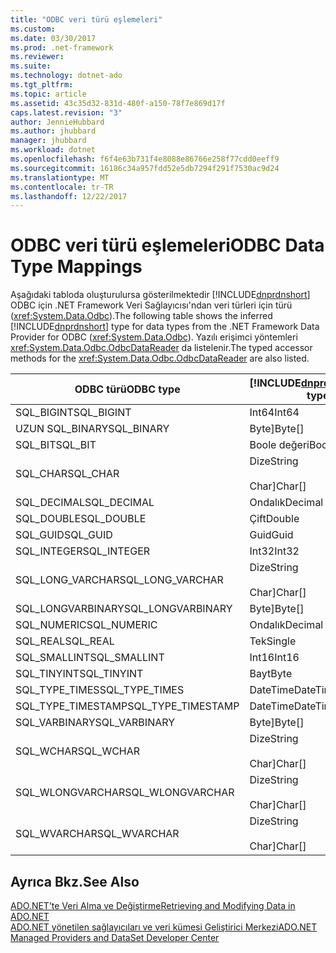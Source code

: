 ```yaml
---
title: "ODBC veri türü eşlemeleri"
ms.custom: 
ms.date: 03/30/2017
ms.prod: .net-framework
ms.reviewer: 
ms.suite: 
ms.technology: dotnet-ado
ms.tgt_pltfrm: 
ms.topic: article
ms.assetid: 43c35d32-831d-480f-a150-78f7e869d17f
caps.latest.revision: "3"
author: JennieHubbard
ms.author: jhubbard
manager: jhubbard
ms.workload: dotnet
ms.openlocfilehash: f6f4e63b731f4e8088e86766e258f77cdd0eeff9
ms.sourcegitcommit: 16186c34a957fdd52e5db7294f291f7530ac9d24
ms.translationtype: MT
ms.contentlocale: tr-TR
ms.lasthandoff: 12/22/2017
---
```

# <a name="odbc-data-type-mappings"></a><span data-ttu-id="ad8b7-102">ODBC veri türü eşlemeleri</span><span class="sxs-lookup"><span data-stu-id="ad8b7-102">ODBC Data Type Mappings</span></span>
<span data-ttu-id="ad8b7-103">Aşağıdaki tabloda oluşturulursa gösterilmektedir [!INCLUDE[dnprdnshort](../../../../includes/dnprdnshort-md.md)] ODBC için .NET Framework Veri Sağlayıcısı'ndan veri türleri için türü (<xref:System.Data.Odbc>).</span><span class="sxs-lookup"><span data-stu-id="ad8b7-103">The following table shows the inferred [!INCLUDE[dnprdnshort](../../../../includes/dnprdnshort-md.md)] type for data types from the .NET Framework Data Provider for ODBC (<xref:System.Data.Odbc>).</span></span> <span data-ttu-id="ad8b7-104">Yazılı erişimci yöntemleri <xref:System.Data.Odbc.OdbcDataReader> da listelenir.</span><span class="sxs-lookup"><span data-stu-id="ad8b7-104">The typed accessor methods for the <xref:System.Data.Odbc.OdbcDataReader> are also listed.</span></span>  
  
|<span data-ttu-id="ad8b7-105">ODBC türü</span><span class="sxs-lookup"><span data-stu-id="ad8b7-105">ODBC type</span></span>|[!INCLUDE[dnprdnshort](../../../../includes/dnprdnshort-md.md)]<span data-ttu-id="ad8b7-106">türü</span><span class="sxs-lookup"><span data-stu-id="ad8b7-106"> type</span></span>|[!INCLUDE[dnprdnshort](../../../../includes/dnprdnshort-md.md)]<span data-ttu-id="ad8b7-107">yazılı erişimcisi</span><span class="sxs-lookup"><span data-stu-id="ad8b7-107"> typed accessor</span></span>|  
|---------------|----------------------------------------------------------------------|--------------------------------------------------------------------------------|  
|<span data-ttu-id="ad8b7-108">SQL_BIGINT</span><span class="sxs-lookup"><span data-stu-id="ad8b7-108">SQL_BIGINT</span></span>|<span data-ttu-id="ad8b7-109">Int64</span><span class="sxs-lookup"><span data-stu-id="ad8b7-109">Int64</span></span>|<span data-ttu-id="ad8b7-110">GetInt64()</span><span class="sxs-lookup"><span data-stu-id="ad8b7-110">GetInt64()</span></span>|  
|<span data-ttu-id="ad8b7-111">UZUN SQL_BINARY</span><span class="sxs-lookup"><span data-stu-id="ad8b7-111">SQL_BINARY</span></span>|<span data-ttu-id="ad8b7-112">Byte]</span><span class="sxs-lookup"><span data-stu-id="ad8b7-112">Byte[]</span></span>|<span data-ttu-id="ad8b7-113">GetBytes()</span><span class="sxs-lookup"><span data-stu-id="ad8b7-113">GetBytes()</span></span>|  
|<span data-ttu-id="ad8b7-114">SQL_BIT</span><span class="sxs-lookup"><span data-stu-id="ad8b7-114">SQL_BIT</span></span>|<span data-ttu-id="ad8b7-115">Boole değeri</span><span class="sxs-lookup"><span data-stu-id="ad8b7-115">Boolean</span></span>|<span data-ttu-id="ad8b7-116">GetBoolean()</span><span class="sxs-lookup"><span data-stu-id="ad8b7-116">GetBoolean()</span></span>|  
|<span data-ttu-id="ad8b7-117">SQL_CHAR</span><span class="sxs-lookup"><span data-stu-id="ad8b7-117">SQL_CHAR</span></span>|<span data-ttu-id="ad8b7-118">Dize</span><span class="sxs-lookup"><span data-stu-id="ad8b7-118">String</span></span><br /><br /> <span data-ttu-id="ad8b7-119">Char]</span><span class="sxs-lookup"><span data-stu-id="ad8b7-119">Char[]</span></span>|<span data-ttu-id="ad8b7-120">GetString()</span><span class="sxs-lookup"><span data-stu-id="ad8b7-120">GetString()</span></span><br /><br /> <span data-ttu-id="ad8b7-121">GetChars()</span><span class="sxs-lookup"><span data-stu-id="ad8b7-121">GetChars()</span></span>|  
|<span data-ttu-id="ad8b7-122">SQL_DECIMAL</span><span class="sxs-lookup"><span data-stu-id="ad8b7-122">SQL_DECIMAL</span></span>|<span data-ttu-id="ad8b7-123">Ondalık</span><span class="sxs-lookup"><span data-stu-id="ad8b7-123">Decimal</span></span>|<span data-ttu-id="ad8b7-124">GetDecimal()</span><span class="sxs-lookup"><span data-stu-id="ad8b7-124">GetDecimal()</span></span>|  
|<span data-ttu-id="ad8b7-125">SQL_DOUBLE</span><span class="sxs-lookup"><span data-stu-id="ad8b7-125">SQL_DOUBLE</span></span>|<span data-ttu-id="ad8b7-126">Çift</span><span class="sxs-lookup"><span data-stu-id="ad8b7-126">Double</span></span>|<span data-ttu-id="ad8b7-127">GetDouble()</span><span class="sxs-lookup"><span data-stu-id="ad8b7-127">GetDouble()</span></span>|  
|<span data-ttu-id="ad8b7-128">SQL_GUID</span><span class="sxs-lookup"><span data-stu-id="ad8b7-128">SQL_GUID</span></span>|<span data-ttu-id="ad8b7-129">Guid</span><span class="sxs-lookup"><span data-stu-id="ad8b7-129">Guid</span></span>|<span data-ttu-id="ad8b7-130">GetGuid()</span><span class="sxs-lookup"><span data-stu-id="ad8b7-130">GetGuid()</span></span>|  
|<span data-ttu-id="ad8b7-131">SQL_INTEGER</span><span class="sxs-lookup"><span data-stu-id="ad8b7-131">SQL_INTEGER</span></span>|<span data-ttu-id="ad8b7-132">Int32</span><span class="sxs-lookup"><span data-stu-id="ad8b7-132">Int32</span></span>|<span data-ttu-id="ad8b7-133">GetInt32()</span><span class="sxs-lookup"><span data-stu-id="ad8b7-133">GetInt32()</span></span>|  
|<span data-ttu-id="ad8b7-134">SQL_LONG_VARCHAR</span><span class="sxs-lookup"><span data-stu-id="ad8b7-134">SQL_LONG_VARCHAR</span></span>|<span data-ttu-id="ad8b7-135">Dize</span><span class="sxs-lookup"><span data-stu-id="ad8b7-135">String</span></span><br /><br /> <span data-ttu-id="ad8b7-136">Char]</span><span class="sxs-lookup"><span data-stu-id="ad8b7-136">Char[]</span></span>|<span data-ttu-id="ad8b7-137">GetString()</span><span class="sxs-lookup"><span data-stu-id="ad8b7-137">GetString()</span></span><br /><br /> <span data-ttu-id="ad8b7-138">GetChars()</span><span class="sxs-lookup"><span data-stu-id="ad8b7-138">GetChars()</span></span>|  
|<span data-ttu-id="ad8b7-139">SQL_LONGVARBINARY</span><span class="sxs-lookup"><span data-stu-id="ad8b7-139">SQL_LONGVARBINARY</span></span>|<span data-ttu-id="ad8b7-140">Byte]</span><span class="sxs-lookup"><span data-stu-id="ad8b7-140">Byte[]</span></span>|<span data-ttu-id="ad8b7-141">GetBytes()</span><span class="sxs-lookup"><span data-stu-id="ad8b7-141">GetBytes()</span></span>|  
|<span data-ttu-id="ad8b7-142">SQL_NUMERIC</span><span class="sxs-lookup"><span data-stu-id="ad8b7-142">SQL_NUMERIC</span></span>|<span data-ttu-id="ad8b7-143">Ondalık</span><span class="sxs-lookup"><span data-stu-id="ad8b7-143">Decimal</span></span>|<span data-ttu-id="ad8b7-144">GetDecimal()</span><span class="sxs-lookup"><span data-stu-id="ad8b7-144">GetDecimal()</span></span>|  
|<span data-ttu-id="ad8b7-145">SQL_REAL</span><span class="sxs-lookup"><span data-stu-id="ad8b7-145">SQL_REAL</span></span>|<span data-ttu-id="ad8b7-146">Tek</span><span class="sxs-lookup"><span data-stu-id="ad8b7-146">Single</span></span>|<span data-ttu-id="ad8b7-147">GetFloat()</span><span class="sxs-lookup"><span data-stu-id="ad8b7-147">GetFloat()</span></span>|  
|<span data-ttu-id="ad8b7-148">SQL_SMALLINT</span><span class="sxs-lookup"><span data-stu-id="ad8b7-148">SQL_SMALLINT</span></span>|<span data-ttu-id="ad8b7-149">Int16</span><span class="sxs-lookup"><span data-stu-id="ad8b7-149">Int16</span></span>|<span data-ttu-id="ad8b7-150">GetInt16()</span><span class="sxs-lookup"><span data-stu-id="ad8b7-150">GetInt16()</span></span>|  
|<span data-ttu-id="ad8b7-151">SQL_TINYINT</span><span class="sxs-lookup"><span data-stu-id="ad8b7-151">SQL_TINYINT</span></span>|<span data-ttu-id="ad8b7-152">Bayt</span><span class="sxs-lookup"><span data-stu-id="ad8b7-152">Byte</span></span>|<span data-ttu-id="ad8b7-153">GetByte()</span><span class="sxs-lookup"><span data-stu-id="ad8b7-153">GetByte()</span></span>|  
|<span data-ttu-id="ad8b7-154">SQL_TYPE_TIMES</span><span class="sxs-lookup"><span data-stu-id="ad8b7-154">SQL_TYPE_TIMES</span></span>|<span data-ttu-id="ad8b7-155">DateTime</span><span class="sxs-lookup"><span data-stu-id="ad8b7-155">DateTime</span></span>|<span data-ttu-id="ad8b7-156">GetDateTime()</span><span class="sxs-lookup"><span data-stu-id="ad8b7-156">GetDateTime()</span></span>|  
|<span data-ttu-id="ad8b7-157">SQL_TYPE_TIMESTAMP</span><span class="sxs-lookup"><span data-stu-id="ad8b7-157">SQL_TYPE_TIMESTAMP</span></span>|<span data-ttu-id="ad8b7-158">DateTime</span><span class="sxs-lookup"><span data-stu-id="ad8b7-158">DateTime</span></span>|<span data-ttu-id="ad8b7-159">GetDateTime()</span><span class="sxs-lookup"><span data-stu-id="ad8b7-159">GetDateTime()</span></span>|  
|<span data-ttu-id="ad8b7-160">SQL_VARBINARY</span><span class="sxs-lookup"><span data-stu-id="ad8b7-160">SQL_VARBINARY</span></span>|<span data-ttu-id="ad8b7-161">Byte]</span><span class="sxs-lookup"><span data-stu-id="ad8b7-161">Byte[]</span></span>|<span data-ttu-id="ad8b7-162">GetBytes()</span><span class="sxs-lookup"><span data-stu-id="ad8b7-162">GetBytes()</span></span>|  
|<span data-ttu-id="ad8b7-163">SQL_WCHAR</span><span class="sxs-lookup"><span data-stu-id="ad8b7-163">SQL_WCHAR</span></span>|<span data-ttu-id="ad8b7-164">Dize</span><span class="sxs-lookup"><span data-stu-id="ad8b7-164">String</span></span><br /><br /> <span data-ttu-id="ad8b7-165">Char]</span><span class="sxs-lookup"><span data-stu-id="ad8b7-165">Char[]</span></span>|<span data-ttu-id="ad8b7-166">GetString()</span><span class="sxs-lookup"><span data-stu-id="ad8b7-166">GetString()</span></span><br /><br /> <span data-ttu-id="ad8b7-167">GetChars()</span><span class="sxs-lookup"><span data-stu-id="ad8b7-167">GetChars()</span></span>|  
|<span data-ttu-id="ad8b7-168">SQL_WLONGVARCHAR</span><span class="sxs-lookup"><span data-stu-id="ad8b7-168">SQL_WLONGVARCHAR</span></span>|<span data-ttu-id="ad8b7-169">Dize</span><span class="sxs-lookup"><span data-stu-id="ad8b7-169">String</span></span><br /><br /> <span data-ttu-id="ad8b7-170">Char]</span><span class="sxs-lookup"><span data-stu-id="ad8b7-170">Char[]</span></span>|<span data-ttu-id="ad8b7-171">GetString()</span><span class="sxs-lookup"><span data-stu-id="ad8b7-171">GetString()</span></span><br /><br /> <span data-ttu-id="ad8b7-172">GetChars()</span><span class="sxs-lookup"><span data-stu-id="ad8b7-172">GetChars()</span></span>|  
|<span data-ttu-id="ad8b7-173">SQL_WVARCHAR</span><span class="sxs-lookup"><span data-stu-id="ad8b7-173">SQL_WVARCHAR</span></span>|<span data-ttu-id="ad8b7-174">Dize</span><span class="sxs-lookup"><span data-stu-id="ad8b7-174">String</span></span><br /><br /> <span data-ttu-id="ad8b7-175">Char]</span><span class="sxs-lookup"><span data-stu-id="ad8b7-175">Char[]</span></span>|<span data-ttu-id="ad8b7-176">GetString()</span><span class="sxs-lookup"><span data-stu-id="ad8b7-176">GetString()</span></span><br /><br /> <span data-ttu-id="ad8b7-177">GetChars()</span><span class="sxs-lookup"><span data-stu-id="ad8b7-177">GetChars()</span></span>|  
  
## <a name="see-also"></a><span data-ttu-id="ad8b7-178">Ayrıca Bkz.</span><span class="sxs-lookup"><span data-stu-id="ad8b7-178">See Also</span></span>  
 [<span data-ttu-id="ad8b7-179">ADO.NET’te Veri Alma ve Değiştirme</span><span class="sxs-lookup"><span data-stu-id="ad8b7-179">Retrieving and Modifying Data in ADO.NET</span></span>](../../../../docs/framework/data/adonet/retrieving-and-modifying-data.md)  
 [<span data-ttu-id="ad8b7-180">ADO.NET yönetilen sağlayıcıları ve veri kümesi Geliştirici Merkezi</span><span class="sxs-lookup"><span data-stu-id="ad8b7-180">ADO.NET Managed Providers and DataSet Developer Center</span></span>](http://go.microsoft.com/fwlink/?LinkId=217917)
